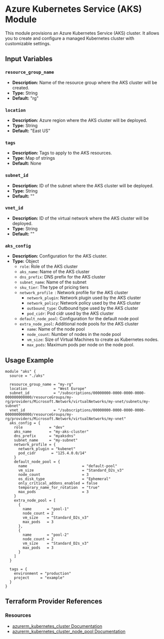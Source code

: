 # Azure Kubernetes Service (AKS) Module

This module provisions an Azure Kubernetes Service (AKS) cluster. It allows you to create and configure a managed Kubernetes cluster with customizable settings.

## Input Variables

### `resource_group_name`

- **Description:** Name of the resource group where the AKS cluster will be created.
- **Type:** String
- **Default:** "rg"

### `location`

- **Description:** Azure region where the AKS cluster will be deployed.
- **Type:** String
- **Default:** "East US"

### `tags`

- **Description:** Tags to apply to the AKS resources.
- **Type:** Map of strings
- **Default:** None

### `subnet_id`

- **Description:** ID of the subnet where the AKS cluster will be deployed.
- **Type:** String
- **Default:** ""

### `vnet_id`

- **Description:** ID of the virtual network where the AKS cluster will be deployed.
- **Type:** String
- **Default:** ""

### `aks_config`

- **Description:** Configuration for the AKS cluster.
- **Type:** Object
  - `role`: Role of the AKS cluster
  - `aks_name`: Name of the AKS cluster
  - `dns_prefix`: DNS prefix for the AKS cluster
  - `subnet_name`: Name of the subnet
  - `sku_tier`: The type of pricing tiers
  - `network_profile `: Network profile for the AKS cluster
    - `network_plugin`: Network plugin used by the AKS cluster
    - `network_policy`: Network policy used by the AKS cluster
    - `outbound_type`: Outbound type used by the AKS cluster
    - `pod_cidr`: Pod cidr used by the AKS cluster
  - `default_node_pool`: Configuration for the default node pool
  - `extra_node_pool`: Additional node pools for the AKS cluster
    - `name`: Name of the node pool
    - `node_count`: Number of nodes in the node pool
    - `vm_size`: Size of Virtual Machines to create as Kubernetes nodes.
    - `max_pods`: Maximum pods per node on the node pool.

## Usage Example

```hcl
module "aks" {
  source = "./aks"

  resource_group_name = "my-rg"
  location            = "West Europe"
  subnet_id           = "/subscriptions/00000000-0000-0000-0000-000000000000/resourceGroups/my-rg/providers/Microsoft.Network/virtualNetworks/my-vnet/subnets/my-subnet"
  vnet_id             = "/subscriptions/00000000-0000-0000-0000-000000000000/resourceGroups/my-rg/providers/Microsoft.Network/virtualNetworks/my-vnet"
  aks_config = {
    role            = "dev"
    aks_name        = "my-aks-cluster"
    dns_prefix      = "myaksdns"
    subnet_name     = "my-subnet"
    network_profile = {
      network_plugin = "kubenet"
      pod_cidr       = "125.4.0.0/14"
    }
    default_node_pool = {
      name                         = "default-pool"
      vm_size                      = "Standard_D2s_v3"
      node_count                   = 3
      os_disk_type                 = "Ephemeral"
      only_critical_addons_enabled = false
      temporary_name_for_rotation  = "true"
      max_pods                     = 3
    }
    extra_node_pool = [
      {
        name       = "pool-1"
        node_count = 2
        vm_size    = "Standard_D2s_v3"
        max_pods   = 3
      },
      {
        name       = "pool-2"
        node_count = 2
        vm_size    = "Standard_D2s_v3"
        max_pods   = 3
      }
    ]
  }

  tags = {
    environment = "production"
    project     = "example"
  }
}
```

## Terraform Provider References

### Resources

- [azurerm_kubernetes_cluster Documentation](https://registry.terraform.io/providers/hashicorp/azurerm/latest/docs/resources/kubernetes_cluster)
- [azurerm_kubernetes_cluster_node_pool Documentation](https://registry.terraform.io/providers/hashicorp/azurerm/latest/docs/resources/kubernetes_cluster_node_pool)
